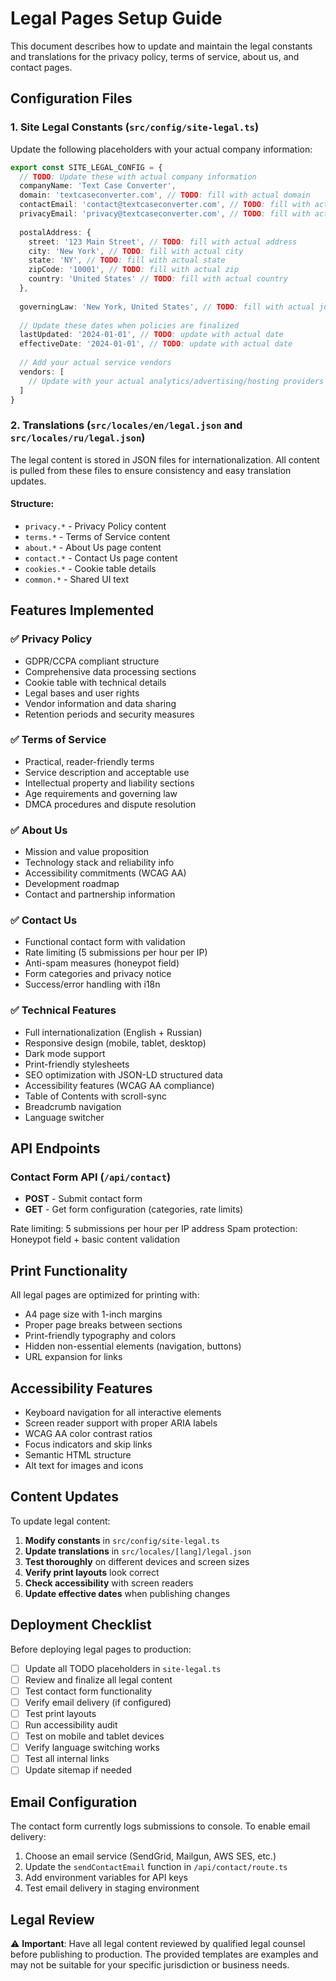# Legal Pages Setup Guide

This document describes how to update and maintain the legal constants and translations for the privacy policy, terms of service, about us, and contact pages.

## Configuration Files

### 1. Site Legal Constants (`src/config/site-legal.ts`)

Update the following placeholders with your actual company information:

```typescript
export const SITE_LEGAL_CONFIG = {
  // TODO: Update these with actual company information
  companyName: 'Text Case Converter',
  domain: 'textcaseconverter.com', // TODO: fill with actual domain
  contactEmail: 'contact@textcaseconverter.com', // TODO: fill with actual email
  privacyEmail: 'privacy@textcaseconverter.com', // TODO: fill with actual email
  
  postalAddress: {
    street: '123 Main Street', // TODO: fill with actual address
    city: 'New York', // TODO: fill with actual city
    state: 'NY', // TODO: fill with actual state
    zipCode: '10001', // TODO: fill with actual zip
    country: 'United States' // TODO: fill with actual country
  },
  
  governingLaw: 'New York, United States', // TODO: fill with actual jurisdiction
  
  // Update these dates when policies are finalized
  lastUpdated: '2024-01-01', // TODO: update with actual date
  effectiveDate: '2024-01-01', // TODO: update with actual date
  
  // Add your actual service vendors
  vendors: [
    // Update with your actual analytics/advertising/hosting providers
  ]
}
```

### 2. Translations (`src/locales/en/legal.json` and `src/locales/ru/legal.json`)

The legal content is stored in JSON files for internationalization. All content is pulled from these files to ensure consistency and easy translation updates.

#### Structure:
- `privacy.*` - Privacy Policy content
- `terms.*` - Terms of Service content  
- `about.*` - About Us page content
- `contact.*` - Contact Us page content
- `cookies.*` - Cookie table details
- `common.*` - Shared UI text

## Features Implemented

### ✅ Privacy Policy
- GDPR/CCPA compliant structure
- Comprehensive data processing sections
- Cookie table with technical details
- Legal bases and user rights
- Vendor information and data sharing
- Retention periods and security measures

### ✅ Terms of Service
- Practical, reader-friendly terms
- Service description and acceptable use
- Intellectual property and liability sections
- Age requirements and governing law
- DMCA procedures and dispute resolution

### ✅ About Us
- Mission and value proposition
- Technology stack and reliability info
- Accessibility commitments (WCAG AA)
- Development roadmap
- Contact and partnership information

### ✅ Contact Us
- Functional contact form with validation
- Rate limiting (5 submissions per hour per IP)
- Anti-spam measures (honeypot field)
- Form categories and privacy notice
- Success/error handling with i18n

### ✅ Technical Features
- Full internationalization (English + Russian)
- Responsive design (mobile, tablet, desktop)
- Dark mode support
- Print-friendly stylesheets
- SEO optimization with JSON-LD structured data
- Accessibility features (WCAG AA compliance)
- Table of Contents with scroll-sync
- Breadcrumb navigation
- Language switcher

## API Endpoints

### Contact Form API (`/api/contact`)
- **POST** - Submit contact form
- **GET** - Get form configuration (categories, rate limits)

Rate limiting: 5 submissions per hour per IP address
Spam protection: Honeypot field + basic content validation

## Print Functionality

All legal pages are optimized for printing with:
- A4 page size with 1-inch margins
- Proper page breaks between sections
- Print-friendly typography and colors
- Hidden non-essential elements (navigation, buttons)
- URL expansion for links

## Accessibility Features

- Keyboard navigation for all interactive elements
- Screen reader support with proper ARIA labels
- WCAG AA color contrast ratios
- Focus indicators and skip links
- Semantic HTML structure
- Alt text for images and icons

## Content Updates

To update legal content:

1. **Modify constants** in `src/config/site-legal.ts`
2. **Update translations** in `src/locales/[lang]/legal.json`  
3. **Test thoroughly** on different devices and screen sizes
4. **Verify print layouts** look correct
5. **Check accessibility** with screen readers
6. **Update effective dates** when publishing changes

## Deployment Checklist

Before deploying legal pages to production:

- [ ] Update all TODO placeholders in `site-legal.ts`
- [ ] Review and finalize all legal content
- [ ] Test contact form functionality
- [ ] Verify email delivery (if configured)
- [ ] Test print layouts
- [ ] Run accessibility audit
- [ ] Test on mobile and tablet devices
- [ ] Verify language switching works
- [ ] Test all internal links
- [ ] Update sitemap if needed

## Email Configuration

The contact form currently logs submissions to console. To enable email delivery:

1. Choose an email service (SendGrid, Mailgun, AWS SES, etc.)
2. Update the `sendContactEmail` function in `/api/contact/route.ts`
3. Add environment variables for API keys
4. Test email delivery in staging environment

## Legal Review

⚠️ **Important**: Have all legal content reviewed by qualified legal counsel before publishing to production. The provided templates are examples and may not be suitable for your specific jurisdiction or business needs.
